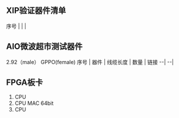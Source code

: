 ## XIP验证器件清单
序号 | |    |

## AIO微波超市测试器件
2.92（male）  GPPO(female)
序号 | 器件 | 线缆长度 | 数量 | 链接
--| --| 
## FPGA板卡


1. CPU
2. CPU MAC 64bit
3. CPU 